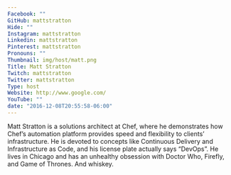 ```yaml
---
Facebook: ""
GitHub: mattstratton
Hide: ""
Instagram: mattstratton
Linkedin: mattstratton
Pinterest: mattstratton
Pronouns: ""
Thumbnail: img/host/matt.png
Title: Matt Stratton
Twitch: mattstratton
Twitter: mattstratton
Type: host
Website: http://www.google.com/
YouTube: ""
date: "2016-12-08T20:55:58-06:00"
---
```

Matt Stratton is a solutions architect at Chef, where he demonstrates how Chef’s automation platform provides speed and flexibility to clients’ infrastructure. He is devoted to concepts like Continuous Delivery and Infrastructure as Code, and his license plate actually says “DevOps”. He lives in Chicago and has an unhealthy obsession with Doctor Who, Firefly, and Game of Thrones. And whiskey.
